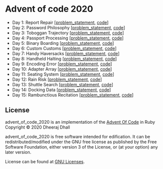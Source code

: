 # Advent of code 2020

* Day 1: Report Repair [[problem_statement](https://github.com/dheerajdhall27/advent_of_code_2020/blob/main/src/Day1/problem_statement), [code](https://github.com/dheerajdhall27/advent_of_code_2020/blob/main/src/Day1/expense_report.rb)]  
* Day 2: Password Philosophy [[problem_statement](https://github.com/dheerajdhall27/advent_of_code_2020/blob/main/src/Day2/problem_statement), [code](https://github.com/dheerajdhall27/advent_of_code_2020/blob/main/src/Day2/valid_password.rb)]
* Day 3: Toboggan Trajectory [[problem_statement](https://github.com/dheerajdhall27/advent_of_code_2020/blob/main/src/Day3/problem_statement), [code](https://github.com/dheerajdhall27/advent_of_code_2020/blob/main/src/Day3/path.rb)]
* Day 4: Passport Processing [[problem_statement](https://github.com/dheerajdhall27/advent_of_code_2020/blob/main/src/Day4/problem_statement), [code](https://github.com/dheerajdhall27/advent_of_code_2020/blob/main/src/Day4/valid_passport.rb)]
* Day 5: Binary Boarding [[problem_statement](https://github.com/dheerajdhall27/advent_of_code_2020/blob/main/src/Day5/problem_statement), [code](https://github.com/dheerajdhall27/advent_of_code_2020/blob/main/src/Day5/seat.rb)]
* Day 6: Custom Customs [[problem_statement](https://github.com/dheerajdhall27/advent_of_code_2020/blob/main/src/Day6/problem_statement), [code](https://github.com/dheerajdhall27/advent_of_code_2020/blob/main/src/Day6/sum_of_counts.rb)]
* Day 7: Handy Haversacks [[problem_statement](https://github.com/dheerajdhall27/advent_of_code_2020/blob/main/src/Day7/problem_statement), [code](https://github.com/dheerajdhall27/advent_of_code_2020/blob/main/src/Day7/sum_of_counts.rb)]
* Day 8: Handheld Halting [[problem_statement](https://github.com/dheerajdhall27/advent_of_code_2020/blob/main/src/Day8/problem_statement), [code](https://github.com/dheerajdhall27/advent_of_code_2020/blob/main/src/Day8/accumulator.rb)]
* Day 9: Encoding Error [[problem_statement](https://github.com/dheerajdhall27/advent_of_code_2020/blob/main/src/Day9/problem_statement), [code](https://github.com/dheerajdhall27/advent_of_code_2020/blob/main/src/Day9/exchange_masking_addition_system.rb)]
* Day 10: Adapter Array [[problem_statement](https://github.com/dheerajdhall27/advent_of_code_2020/blob/main/src/Day10/problem_statement), [code](https://github.com/dheerajdhall27/advent_of_code_2020/blob/main/src/Day10/jolt_difference.rb)]
* Day 11: Seating System [[problem_statement](https://github.com/dheerajdhall27/advent_of_code_2020/blob/main/src/Day11/problem_statement), [code](https://github.com/dheerajdhall27/advent_of_code_2020/blob/main/src/Day11/seating_system.rb)]
* Day 12: Rain Risk [[problem_statement](https://github.com/dheerajdhall27/advent_of_code_2020/blob/main/src/Day12/problem_statement), [code](https://github.com/dheerajdhall27/advent_of_code_2020/blob/main/src/Day12/manhattan_distance.rb)]
* Day 13: Shuttle Search [[problem_statement](https://github.com/dheerajdhall27/advent_of_code_2020/blob/main/src/Day13/problem_statement), [code](https://github.com/dheerajdhall27/advent_of_code_2020/blob/main/src/Day13/shuttle_search.rb)]
* Day 14: Docking Data [[problem_statement](https://github.com/dheerajdhall27/advent_of_code_2020/blob/main/src/Day14/problem_statement), [code](https://github.com/dheerajdhall27/advent_of_code_2020/blob/main/src/Day14/shuttle_search.rb)]
* Day 15: Rambunctious Recitation [[problem_statement](https://github.com/dheerajdhall27/advent_of_code_2020/blob/main/src/Day15/problem_statement), [code](https://github.com/dheerajdhall27/advent_of_code_2020/blob/main/src/Day15/shuttle_search.rb)]

## License

advent_of_code_2020 is an implementation of the [Advent Of Code](https://adventofcode.com/) in Ruby
Copyright &copy; 2020 Dheeraj Dhall

advent_of_code_2020 is free software intended for edification. It can be redistributed/modified 
under the GNU free license as published by the Free Software Foundation, either version 3 of the
License, or (at your option) any later version.

License can be found at [GNU Licenses](https://www.gnu.org/licenses/).